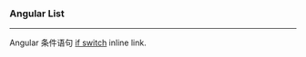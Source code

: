 <meta charset="utf-8">
<meta name="viewport" content="width=device-width">
<meta name="keywords" content="react,angualr,ng-if,ngif,ng-switch,ng-switch-when" />
<meta name="description" content="Angular，指令的条件语句" />
<link rel="stylesheet" href="./../../stylesheets/styles.css">
<link rel="stylesheet" href="./../../stylesheets/github-light.css">

 ### Angular List
___________________________

  Angular 条件语句 [if  switch](/angular/note/case.html "if switch") inline link.
